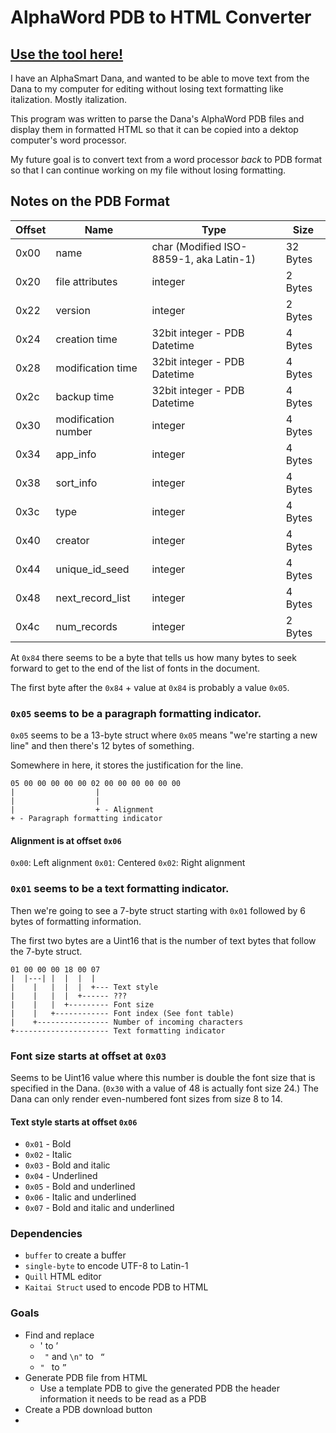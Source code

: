 # AlphaWord PDB to HTML Converter

## [Use the tool here!](https://rattiecode.github.io/alphaword_pdb_to_html/)

I have an AlphaSmart Dana, and wanted to be able to move text from the Dana to my computer for editing without losing text formatting like italization. Mostly italization.

This program was written to parse the Dana's AlphaWord PDB files and display them in formatted HTML so that it can be copied into a dektop computer's word processor.

My future goal is to convert text from a word processor _back_ to PDB format so that I can continue working on my file without losing formatting.

## Notes on the PDB Format

| Offset | Name                | Type                                    | Size     |
| ------ | ------------------- | --------------------------------------- | -------- |
| 0x00   | name                | char (Modified ISO-8859-1, aka Latin-1) | 32 Bytes |
| 0x20   | file attributes     | integer                                 | 2 Bytes  |
| 0x22   | version             | integer                                 | 2 Bytes  |
| 0x24   | creation time       | 32bit integer - PDB Datetime            | 4 Bytes  |
| 0x28   | modification time   | 32bit integer - PDB Datetime            | 4 Bytes  |
| 0x2c   | backup time         | 32bit integer - PDB Datetime            | 4 Bytes  |
| 0x30   | modification number | integer                                 | 4 Bytes  |
| 0x34   | app_info            | integer                                 | 4 Bytes  |
| 0x38   | sort_info           | integer                                 | 4 Bytes  |
| 0x3c   | type                | integer                                 | 4 Bytes  |
| 0x40   | creator             | integer                                 | 4 Bytes  |
| 0x44   | unique_id_seed      | integer                                 | 4 Bytes  |
| 0x48   | next_record_list    | integer                                 | 4 Bytes  |
| 0x4c   | num_records         | integer                                 | 2 Bytes  |

At `0x84` there seems to be a byte that tells us how many bytes to seek forward to get to the end of the list of fonts in the document.

The first byte after the `0x84` + value at `0x84` is probably a value `0x05`.

### `0x05` seems to be a paragraph formatting indicator.

`0x05` seems to be a 13-byte struct where `0x05` means "we're starting a new line" and then there's 12 bytes of something.

Somewhere in here, it stores the justification for the line.

```
05 00 00 00 00 00 02 00 00 00 00 00 00
|                  |
|                  |
|                  + - Alignment
+ - Paragraph formatting indicator
```

#### Alignment is at offset `0x06`

`0x00`: Left alignment
`0x01`: Centered
`0x02`: Right alignment

### `0x01` seems to be a text formatting indicator.

Then we're going to see a 7-byte struct starting with `0x01` followed by 6 bytes of formatting information.

The first two bytes are a Uint16 that is the number of text bytes that follow the 7-byte struct.

```
01 00 00 00 18 00 07
|  |---| |  |  |  |
|    |   |  |  |  +--- Text style
|    |   |  |  +------ ???
|    |   |  +--------- Font size
|    |   +------------ Font index (See font table)
|    +---------------- Number of incoming characters
+--------------------- Text formatting indicator
```

### Font size starts at offset at `0x03`

Seems to be Uint16 value where this number is double the font size that is specified in the Dana. (`0x30` with a value of 48 is actually font size 24.) The Dana can only render even-numbered font sizes from size 8 to 14.

#### Text style starts at offset `0x06`

- `0x01` - Bold
- `0x02` - Italic
- `0x03` - Bold and italic
- `0x04` - Underlined
- `0x05` - Bold and underlined
- `0x06` - Italic and underlined
- `0x07` - Bold and italic and underlined

### Dependencies

- `buffer` to create a buffer
- `single-byte` to encode UTF-8 to Latin-1
- `Quill` HTML editor
- `Kaitai Struct` used to encode PDB to HTML

### Goals

- Find and replace
  - ' to ’
  - ` "` and `\n"` to ` “`
  - `" ` to `” `
- Generate PDB file from HTML
  - Use a template PDB to give the generated PDB the header information it needs to be read as a PDB
- Create a PDB download button
-
